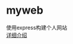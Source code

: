 # myweb
使用express构建个人网站<br/>
<a href="http://www.cnblogs.com/zhao-qing/p/6731064.html" target="_blank"> 详细介绍</a>
